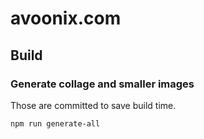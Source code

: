 # avoonix.com

## Build

### Generate collage and smaller images

Those are committed to save build time.

```bash
npm run generate-all
```
